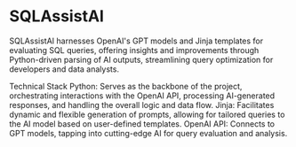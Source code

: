 # SQLAssistAI

SQLAssistAI harnesses OpenAI's GPT models and Jinja templates for evaluating SQL queries, offering insights and improvements through Python-driven parsing of AI outputs, streamlining query optimization for developers and data analysts.

Technical Stack
Python: Serves as the backbone of the project, orchestrating interactions with the OpenAI API, processing AI-generated responses, and handling the overall logic and data flow.
Jinja: Facilitates dynamic and flexible generation of prompts, allowing for tailored queries to the AI model based on user-defined templates.
OpenAI API: Connects to GPT models, tapping into cutting-edge AI for query evaluation and analysis.